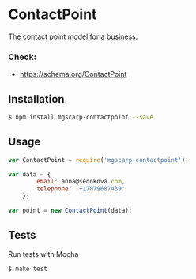 # ContactPoint

The contact point model for a business.

### Check:
- <https://schema.org/ContactPoint>

## Installation

```sh
$ npm install mgscarp-contactpoint --save
```

## Usage

~~~js
var ContactPoint = require('mgscarp-contactpoint');

var data = {
        email: anna@sedokova.com,
        telephone: '+17079687439'
    };

var point = new ContactPoint(data);
~~~

## Tests

Run tests with Mocha

~~~sh
$ make test
~~~

